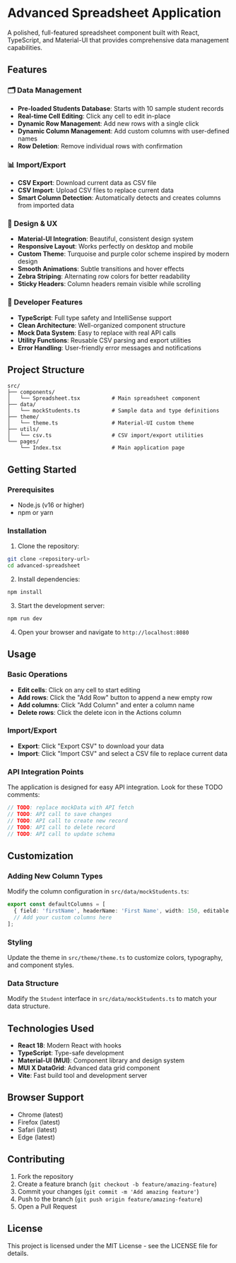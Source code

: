 
# Advanced Spreadsheet Application

A polished, full-featured spreadsheet component built with React, TypeScript, and Material-UI that provides comprehensive data management capabilities.

## Features

### 🗂️ Data Management
- **Pre-loaded Students Database**: Starts with 10 sample student records
- **Real-time Cell Editing**: Click any cell to edit in-place
- **Dynamic Row Management**: Add new rows with a single click
- **Dynamic Column Management**: Add custom columns with user-defined names
- **Row Deletion**: Remove individual rows with confirmation

### 📊 Import/Export
- **CSV Export**: Download current data as CSV file
- **CSV Import**: Upload CSV files to replace current data
- **Smart Column Detection**: Automatically detects and creates columns from imported data

### 🎨 Design & UX
- **Material-UI Integration**: Beautiful, consistent design system
- **Responsive Layout**: Works perfectly on desktop and mobile
- **Custom Theme**: Turquoise and purple color scheme inspired by modern design
- **Smooth Animations**: Subtle transitions and hover effects
- **Zebra Striping**: Alternating row colors for better readability
- **Sticky Headers**: Column headers remain visible while scrolling

### 🔧 Developer Features
- **TypeScript**: Full type safety and IntelliSense support
- **Clean Architecture**: Well-organized component structure
- **Mock Data System**: Easy to replace with real API calls
- **Utility Functions**: Reusable CSV parsing and export utilities
- **Error Handling**: User-friendly error messages and notifications

## Project Structure

```
src/
├── components/
│   └── Spreadsheet.tsx          # Main spreadsheet component
├── data/
│   └── mockStudents.ts          # Sample data and type definitions
├── theme/
│   └── theme.ts                 # Material-UI custom theme
├── utils/
│   └── csv.ts                   # CSV import/export utilities
└── pages/
    └── Index.tsx                # Main application page
```

## Getting Started

### Prerequisites
- Node.js (v16 or higher)
- npm or yarn

### Installation

1. Clone the repository:
```bash
git clone <repository-url>
cd advanced-spreadsheet
```

2. Install dependencies:
```bash
npm install
```

3. Start the development server:
```bash
npm run dev
```

4. Open your browser and navigate to `http://localhost:8080`

## Usage

### Basic Operations
- **Edit cells**: Click on any cell to start editing
- **Add rows**: Click the "Add Row" button to append a new empty row
- **Add columns**: Click "Add Column" and enter a column name
- **Delete rows**: Click the delete icon in the Actions column

### Import/Export
- **Export**: Click "Export CSV" to download your data
- **Import**: Click "Import CSV" and select a CSV file to replace current data

### API Integration Points

The application is designed for easy API integration. Look for these TODO comments:

```typescript
// TODO: replace mockData with API fetch
// TODO: API call to save changes  
// TODO: API call to create new record
// TODO: API call to delete record
// TODO: API call to update schema
```

## Customization

### Adding New Column Types
Modify the column configuration in `src/data/mockStudents.ts`:

```typescript
export const defaultColumns = [
  { field: 'firstName', headerName: 'First Name', width: 150, editable: true },
  // Add your custom columns here
];
```

### Styling
Update the theme in `src/theme/theme.ts` to customize colors, typography, and component styles.

### Data Structure
Modify the `Student` interface in `src/data/mockStudents.ts` to match your data structure.

## Technologies Used

- **React 18**: Modern React with hooks
- **TypeScript**: Type-safe development
- **Material-UI (MUI)**: Component library and design system
- **MUI X DataGrid**: Advanced data grid component
- **Vite**: Fast build tool and development server

## Browser Support

- Chrome (latest)
- Firefox (latest)  
- Safari (latest)
- Edge (latest)

## Contributing

1. Fork the repository
2. Create a feature branch (`git checkout -b feature/amazing-feature`)
3. Commit your changes (`git commit -m 'Add amazing feature'`)
4. Push to the branch (`git push origin feature/amazing-feature`)
5. Open a Pull Request

## License

This project is licensed under the MIT License - see the LICENSE file for details.
